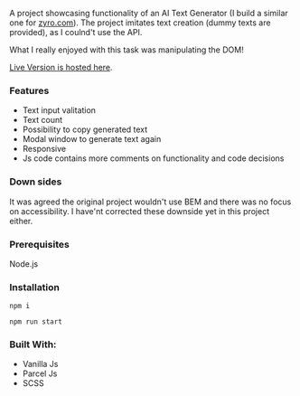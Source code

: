 A project showcasing functionality of an AI Text Generator (I build a similar one for [zyro.com](https://www.zyro.com)).
The project imitates text creation (dummy texts are provided), as I coulnd't use the API.

What I really enjoyed with this task was manipulating the DOM!

[Live Version is hosted here](https://textcreator.netlify.com/).

### Features
- Text input valitation
- Text count
- Possibility to copy generated text
- Modal window to generate text again
- Responsive
- Js code contains more comments on functionality and code decisions

### Down sides
It was agreed the original project wouldn't use BEM and there was no focus on accessibility. I have'nt corrected these downside yet in this project either.

### Prerequisites
Node.js

### Installation
```
npm i
```

```
npm run start
```


### Built With:
- Vanilla Js
- Parcel Js
- SCSS
